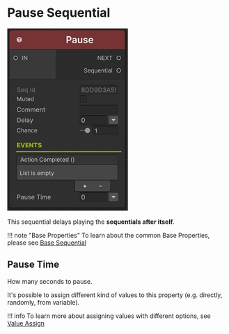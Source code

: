 # Pause Sequential

![Pause](../../img/sequential_pause.jpg)

This sequential delays playing the __sequentials after itself__.


!!! note "Base Properties"
    To learn about the common Base Properties, please see [Base Sequential](../sequential_base.md)

## Pause Time

How many seconds to pause.

It's possible to assign different kind of values to this property (e.g. directly, randomly, from variable).


!!! info
    To learn more about assigning values with different options, see [Value Assign](../../valueassign.md)